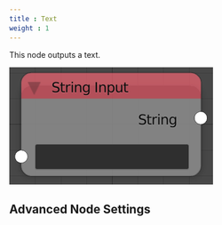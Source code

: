 ```yaml
---
title : Text
weight : 1
---
```


This node outputs a text.

![image](string_input_node.png)

## Advanced Node Settings
